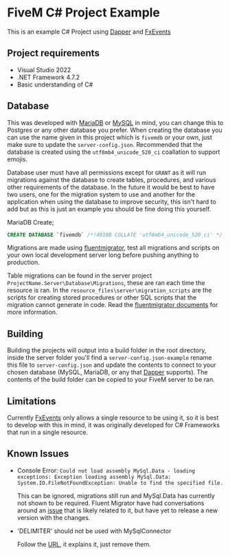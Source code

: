# FiveM C# Project Example

This is an example C# Project using [Dapper](https://github.com/DapperLib/Dapper) and [FxEvents](https://github.com/manups4e/FxEvents)

## Project requirements

- Visual Studio 2022
- .NET Framework 4.7.2
- Basic understanding of C#

## Database

This was developed with [MariaDB](https://mariadb.org/) or [MySQL](https://www.mysql.com/) in mind, you can change this to Postgres or any other database you prefer. When creating the database you can use the name given in this project which is `fivemdb` or your own, just make sure to update the `server-config.json`. Recommended that the database is created using the `utf8mb4_unicode_520_ci` coallation to support emojis.

Database user must have all permissions except for `GRANT` as it will run migrations against the database to create tables, procedures, and various other requirements of the database. In the future it would be best to have two users, one for the migration system to use and another for the application when using the database to improve security, this isn't hard to add but as this is just an example you should be fine doing this yourself.

MariaDB Create;

```sql
CREATE DATABASE `fivemdb` /*!40100 COLLATE 'utf8mb4_unicode_520_ci' */
```

Migrations are made using [fluentmigrator](https://github.com/fluentmigrator/fluentmigrator), test all migrations and scripts on your own local development server long before pushing anything to production.

Table migrations can be found in the server project `ProjectName.Server\Database\Migrations`, these are ran each time the resource is ran. In the `resource_files\server\migration_scripts` are the scripts for creating stored procedures or other SQL scripts that the migration cannot generate in code. Read the [fluentmigrator documents](https://fluentmigrator.github.io/) for more information.

## Building

Building the projects will output into a build folder in the root directory, inside the server folder you'll find a `server-config.json-example` rename this file to `server-config.json` and update the contents to connect to your chosen database (MySQL, MariaDB, or any that [Dapper](https://github.com/DapperLib/Dapper) supports). The contents of the build folder can be copied to your FiveM server to be ran.

## Limitations

Currently [FxEvents](https://github.com/manups4e/FxEvents) only allows a single resource to be using it, so it is best to develop with this in mind, it was originally developed for C# Frameworks that run in a single resource.

## Known Issues

- Console Error: `Could not load assembly MySql.Data - loading exceptions: Exception loading assembly MySql.Data: System.IO.FileNotFoundException: Unable to find the specified file.`

  This can be ignored, migrations still run and MySql.Data has currently not shown to be required. Fluent Migrator have had conversations around an [issue](https://github.com/fluentmigrator/fluentmigrator/pull/1600) that is likely related to it, but have yet to release a new version with the changes.

- 'DELIMITER' should not be used with MySqlConnector

  Follow the [URL](https://fl.vu/mysql-delimiter), it explains it, just remove them.
